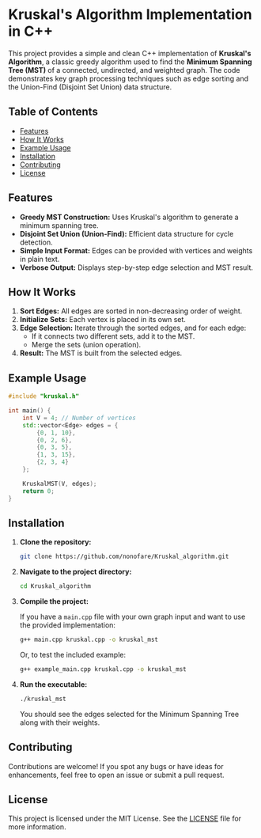 # Kruskal's Algorithm Implementation in C++

This project provides a simple and clean C++ implementation of **Kruskal's Algorithm**, a classic greedy algorithm used
to find the **Minimum Spanning Tree (MST)** of a connected, undirected, and weighted graph. The code demonstrates key
graph processing techniques such as edge sorting and the Union-Find (Disjoint Set Union) data structure.

## Table of Contents

- [Features](#features)
- [How It Works](#how-it-works)
- [Example Usage](#example-usage)
- [Installation](#installation)
- [Contributing](#contributing)
- [License](#license)

## Features

- **Greedy MST Construction:** Uses Kruskal's algorithm to generate a minimum spanning tree.
- **Disjoint Set Union (Union-Find):** Efficient data structure for cycle detection.
- **Simple Input Format:** Edges can be provided with vertices and weights in plain text.
- **Verbose Output:** Displays step-by-step edge selection and MST result.

## How It Works

1. **Sort Edges:** All edges are sorted in non-decreasing order of weight.
2. **Initialize Sets:** Each vertex is placed in its own set.
3. **Edge Selection:** Iterate through the sorted edges, and for each edge:
    - If it connects two different sets, add it to the MST.
    - Merge the sets (union operation).
4. **Result:** The MST is built from the selected edges.

## Example Usage

```cpp
#include "kruskal.h"

int main() {
    int V = 4; // Number of vertices
    std::vector<Edge> edges = {
        {0, 1, 10},
        {0, 2, 6},
        {0, 3, 5},
        {1, 3, 15},
        {2, 3, 4}
    };

    KruskalMST(V, edges);
    return 0;
}
```

## Installation

1. **Clone the repository:**
   ```bash
   git clone https://github.com/nonofare/Kruskal_algorithm.git
   ```

2. **Navigate to the project directory:**
   ```bash
   cd Kruskal_algorithm
   ```

3. **Compile the project:**

   If you have a `main.cpp` file with your own graph input and want to use the provided implementation:

   ```bash
   g++ main.cpp kruskal.cpp -o kruskal_mst
   ```

   Or, to test the included example:

   ```bash
   g++ example_main.cpp kruskal.cpp -o kruskal_mst
   ```

4. **Run the executable:**
   ```bash
   ./kruskal_mst
   ```

   You should see the edges selected for the Minimum Spanning Tree along with their weights.

## Contributing

Contributions are welcome! If you spot any bugs or have ideas for enhancements, feel free to open an issue or submit a
pull request.

## License

This project is licensed under the MIT License. See the [LICENSE](LICENSE) file for more information.
